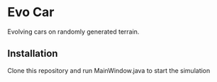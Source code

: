 # Evo Car
Evolving cars on randomly generated terrain.
## Installation
Clone this repository and run MainWindow.java to start the simulation
